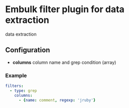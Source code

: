 # Embulk filter plugin for data extraction

data extraction

## Configuration

- **columns** column name and grep condition (array)

### Example

```yaml
filters:
  - type: grep
    columns:
      - {name: comment, regexp: 'jruby'}
```